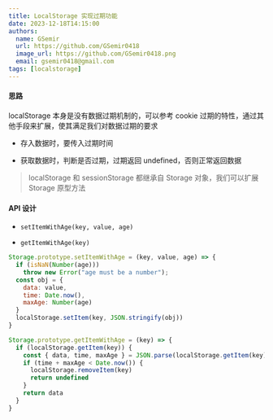 ```yaml
---
title: LocalStorage 实现过期功能
date: 2023-12-18T14:15:00
authors:
  name: GSemir
  url: https://github.com/GSemir0418
  image_url: https://github.com/GSemir0418.png
  email: gsemir0418@gmail.com
tags: [localstorage]
---
```


#### 思路

localStorage 本身是没有数据过期机制的，可以参考 cookie 过期的特性，通过其他手段来扩展，使其满足我们对数据过期的要求

- 存入数据时，要传入过期时间

- 获取数据时，判断是否过期，过期返回 undefined，否则正常返回数据

> localStorage 和 sessionStorage 都继承自 Storage 对象，我们可以扩展 Storage 原型方法

#### API 设计

- `setItemWithAge(key, value, age)`

- `getItemWithAge(key)`

```js
Storage.prototype.setItemWithAge = (key, value, age) => {
  if (isNaN(Number(age)))
    throw new Error("age must be a number");
  const obj = {
    data: value,
    time: Date.now(),
    maxAge: Number(age)
  }
  localStorage.setItem(key, JSON.stringify(obj))
}

Storage.prototype.getItemWithAge = (key) => {
  if (localStorage.getItem(key)) {
    const { data, time, maxAge } = JSON.parse(localStorage.getItem(key))
    if (time + maxAge < Date.now()) {
      localStorage.removeItem(key)
      return undefined
    }
    return data
  }
}
```

